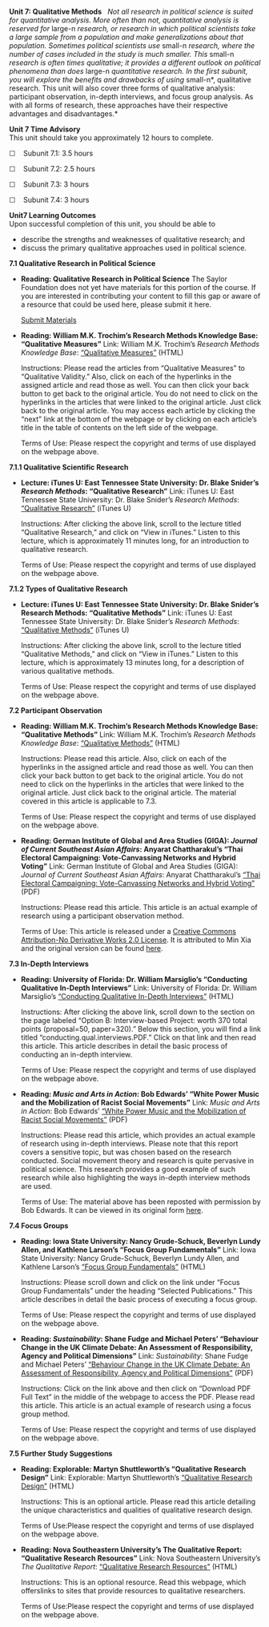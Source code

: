 **Unit 7: Qualitative Methods** <span id="7"></span> 
*Not all research in political science is suited for quantitative
analysis. More often than not, quantitative analysis is reserved for*
large-n *research, or research in which political scientists take a
large sample from a population and make generalizations about that
population. Sometimes political scientists use* small-n *research, where
the number of cases included in the study is much smaller. This* small-n
*research is often times qualitative; it provides a different outlook on
political phenomena than does* large-n *quantitative research. In the
first subunit, you will explore the benefits and drawbacks of using*
small-n*, qualitative research. This unit will also cover three forms of
qualitative analysis: participant observation, in-depth interviews, and
focus group analysis. As with all forms of research, these approaches
have their respective advantages and disadvantages.*

**Unit 7 Time Advisory**  
This unit should take you approximately 12 hours to complete.  
  
 ☐    Subunit 7.1: 3.5 hours  
  
 ☐    Subunit 7.2: 2.5 hours  
  
 ☐    Subunit 7.3: 3 hours  
  
 ☐    Subunit 7.4: 3 hours

**Unit7 Learning Outcomes**  
Upon successful completion of this unit, you should be able to
-   describe the strengths and weaknesses of qualitative research; and
-   discuss the primary qualitative approaches used in political
    science.

**7.1 Qualitative Research in Political Science** <span
id="7.1"></span> 
-   **Reading: Qualitative Research in Political Science**
    The Saylor Foundation does not yet have materials for this portion
    of the course. If you are interested in contributing your content to
    fill this gap or aware of a resource that could be used here, please
    submit it here.

    [Submit Materials](/contribute/)

-   **Reading: William M.K. Trochim’s Research Methods Knowledge Base:
    “Qualitative Measures”**
    Link: William M.K. Trochim’s *Research Methods Knowledge Base*:
    [“Qualitative
    Measures”](http://www.socialresearchmethods.net/kb/qual.php)
    (HTML)  
      
     Instructions: Please read the articles from “Qualitative Measures”
    to “Qualitative Validity.” Also, click on each of the hyperlinks in
    the assigned article and read those as well. You can then click your
    back button to get back to the original article. You do not need to
    click on the hyperlinks in the articles that were linked to the
    original article. Just click back to the original article. You may
    access each article by clicking the “next” link at the bottom of the
    webpage or by clicking on each article’s title in the table of
    contents on the left side of the webpage.  
      
     Terms of Use: Please respect the copyright and terms of use
    displayed on the webpage above.

**7.1.1 Qualitative Scientific Research** <span id="7.1.1"></span> 
-   **Lecture: iTunes U: East Tennessee State University: Dr. Blake
    Snider’s *Research Methods*: “Qualitative Research”**
    Link: iTunes U: East Tennessee State University: Dr. Blake Snider’s
    *Research Methods*: [“Qualitative
    Research”](http://itunes.apple.com/hn/itunes-u/dr.-sniders-research-methods/id384931184)
    (iTunes U)  
      
     Instructions: After clicking the above link, scroll to the lecture
    titled “Qualitative Research,” and click on “View in iTunes.” Listen
    to this lecture, which is approximately 11 minutes long, for an
    introduction to qualitative research.  
      
     Terms of Use: Please respect the copyright and terms of use
    displayed on the webpage above.

**7.1.2 Types of Qualitative Research** <span id="7.1.2"></span> 
-   **Lecture: iTunes U: East Tennessee State University: Dr. Blake
    Snider’s Research Methods: “Qualitative Methods”**
    Link: iTunes U: East Tennessee State University: Dr. Blake Snider’s
    *Research Methods*: [“Qualitative
    Methods”](http://itunes.apple.com/hn/itunes-u/dr.-sniders-research-methods/id384931184)
    (iTunes U)  
      
     Instructions: After clicking the above link, scroll to the lecture
    titled “Qualitative Methods,” and click on “View in iTunes.” Listen
    to this lecture, which is approximately 13 minutes long, for a
    description of various qualitative methods.  
      
     Terms of Use: Please respect the copyright and terms of use
    displayed on the webpage above.

**7.2 Participant Observation** <span id="7.2"></span> 
-   **Reading: William M.K. Trochim’s Research Methods Knowledge Base:
    “Qualitative Methods”**
    Link: William M.K. Trochim’s *Research Methods Knowledge Base*:
    [“Qualitative
    Methods”](http://www.socialresearchmethods.net/kb/qualmeth.php)
    (HTML)  
      
     Instructions: Please read this article. Also, click on each of the
    hyperlinks in the assigned article and read those as well. You can
    then click your back button to get back to the original article. You
    do not need to click on the hyperlinks in the articles that were
    linked to the original article. Just click back to the original
    article. The material covered in this article is applicable to
    7.3.  
      
     Terms of Use: Please respect the copyright and terms of use
    displayed on the webpage above.

-   **Reading: German Institute of Global and Area Studies (GIGA):
    *Journal of Current Southeast Asian Affairs*: Anyarat Chattharakul’s
    “Thai Electoral Campaigning: Vote-Canvassing Networks and Hybrid
    Voting”**
    Link: German Institute of Global and Area Studies (GIGA): *Journal
    of Current Southeast Asian Affairs*: Anyarat Chattharakul’s [“Thai
    Electoral Campaigning: Vote-Canvassing Networks and Hybrid
    Voting”](https://resources.saylor.org/archived/wp-content/uploads/2012/01/364-387-1-PB.pdf)
    (PDF)  
      
     Instructions: Please read this article. This article is an actual
    example of research using a participant observation method.  
      
     Terms of Use: This article is released under a [Creative Commons
    Attribution-No Derivative Works 2.0
    License](http://creativecommons.org/licenses/by-nd/2.0/). It is
    attributed to Min Xia and the original version can be found
    [here](http://hup.sub.uni-hamburg.de/giga/jsaa/article/view/364/362).

**7.3 In-Depth Interviews** <span id="7.3"></span> 
-   **Reading: University of Florida: Dr. William Marsiglio’s
    “Conducting Qualitative In-Depth Interviews”**
    Link: University of Florida: Dr. William Marsiglio’s [“Conducting
    Qualitative In-Depth
    Interviews”](http://web.clas.ufl.edu/users/marsig/men.html) (HTML)  
      
     Instructions: After clicking the above link, scroll down to the
    section on the page labeled “Option B: Interview-based Project:
    worth 370 total points (proposal=50, paper=320).” Below this
    section, you will find a link titled
    “conducting.qual.interviews.PDF.” Click on that link and then read
    this article. This article describes in detail the basic process of
    conducting an in-depth interview.  
      
     Terms of Use: Please respect the copyright and terms of use
    displayed on the webpage above.

-   **Reading: *Music and Arts in Action*: Bob Edwards’ “White Power
    Music and the Mobilization of Racist Social Movements”**
    Link: *Music and Arts in Action*: Bob Edwards’ [“White Power Music
    and the Mobilization of Racist Social
    Movements”](https://resources.saylor.org/archived/wp-content/uploads/2012/01/14-70-3-PB.pdf)
    (PDF)  
      
     Instructions: Please read this article, which provides an actual
    example of research using in-depth interviews. Please note that this
    report covers a sensitive topic, but was chosen based on the
    research conducted. Social movement theory and research is quite
    pervasive in political science. This research provides a good
    example of such research while also highlighting the ways in-depth
    interview methods are used.  
      
     Terms of Use: The material above has been reposted with permission
    by Bob Edwards. It can be viewed in its original form
    [here](http://www.doaj.org/doaj?func=searchArticles&uiLanguage=en&q1=White+Power+Music+and+the+Mobilization+of+Racist+Social+Movements&f1=ti&b1=and&q2=&f2=all).

**7.4 Focus Groups** <span id="7.4"></span> 
-   **Reading: Iowa State University: Nancy Grude-Schuck, Beverlyn Lundy
    Allen, and Kathlene Larson’s “Focus Group Fundamentals”**
    Link: Iowa State University: Nancy Grude-Schuck, Beverlyn Lundy
    Allen, and Kathlene Larson’s [“Focus Group
    Fundamentals”](http://www.ageds.iastate.edu/personnel/ngrudens.html)
    (HTML)  
      
     Instructions: Please scroll down and click on the link under “Focus
    Group Fundamentals” under the heading “Selected Publications.” This
    article describes in detail the basic process of executing a focus
    group.  
      
     Terms of Use: Please respect the copyright and terms of use
    displayed on the webpage above.

-   **Reading: *Sustainability*: Shane Fudge and Michael Peters’
    “Behaviour Change in the UK Climate Debate: An Assessment of
    Responsibility, Agency and Political Dimensions”**
    Link: *Sustainability*: Shane Fudge and Michael Peters’ [“Behaviour
    Change in the UK Climate Debate: An Assessment of Responsibility,
    Agency and Political
    Dimensions”](http://www.mdpi.com/2071-1050/3/6/789/) (PDF)  
      
     Instructions: Click on the link above and then click on “Download
    PDF Full Text” in the middle of the webpage to access the PDF.
    Please read this article. This article is an actual example of
    research using a focus group method.  
      
     Terms of Use: Please respect the copyright and terms of use
    displayed on the webpage above.

**7.5 Further Study Suggestions** <span id="7.5"></span> 
-   **Reading: Explorable: Martyn Shuttleworth’s “Qualitative Research
    Design”**
    Link: Explorable: Martyn Shuttleworth’s [“Qualitative Research
    Design”](http://explorable.com/qualitative-research-design.html)
    (HTML)  
      
     Instructions: This is an optional article. Please read this article
    detailing the unique characteristics and qualities of qualitative
    research design.  
      
     Terms of Use:Please respect the copyright and terms of use
    displayed on the webpage above.

-   **Reading: Nova Southeastern University’s The Qualitative Report:
    “Qualitative Research Resources”**
    Link: Nova Southeastern University’s *The Qualitative Report*:
    [“Qualitative Research
    Resources”](http://www.nova.edu/ssss/QR/qualres.html) (HTML)  
      
     Instructions: This is an optional resource. Read this webpage,
    which offerslinks to sites that provide resources to qualitative
    researchers.  
      
     Terms of Use:Please respect the copyright and terms of use
    displayed on the webpage above.


